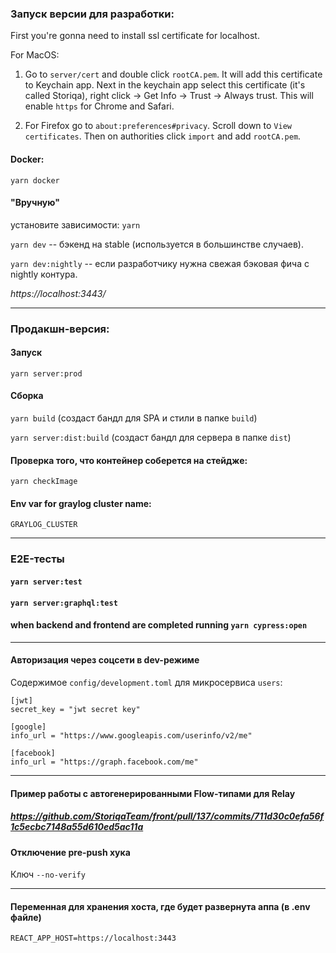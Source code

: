### Запуск версии для разработки:

First you're gonna need to install ssl certificate for localhost.

For MacOS:

1.  Go to `server/cert` and double click `rootCA.pem`. It will add this certificate to Keychain app. Next in the keychain app select this certificate (it's called Storiqa), right click -> Get Info -> Trust -> Always trust. This will enable `https` for Chrome and Safari.

2.  For Firefox go to `about:preferences#privacy`. Scroll down to `View certificates`. Then on authorities click `import` and add `rootCA.pem`.

#### Docker:

`yarn docker`

#### "Вручную"

установите зависимости: `yarn`

`yarn dev` -- бэкенд на stable (используется в большинстве случаев).

`yarn dev:nightly` -- если разработчику нужна свежая бэковая фича с nightly контура.

_https://localhost:3443/_

---

### Продакшн-версия:

#### Запуск

`yarn server:prod`

#### Сборка

`yarn build` (создаст бандл для SPA и стили в папке `build`)

`yarn server:dist:build` (создаст бандл для сервера в папке `dist`)

#### Проверка того, что контейнер соберется на стейдже:

`yarn checkImage`

#### Env var for graylog cluster name:

`GRAYLOG_CLUSTER`

---

### E2E-тесты

#### `yarn server:test`

#### `yarn server:graphql:test`

#### when backend and frontend are completed running `yarn cypress:open`

---

#### Авторизация через соцсети в dev-режиме

Содержимое `config/development.toml` для микросервиса `users`:

```
[jwt]
secret_key = "jwt secret key"

[google]
info_url = "https://www.googleapis.com/userinfo/v2/me"

[facebook]
info_url = "https://graph.facebook.com/me"
```

---

#### Пример работы с автогенерированными Flow-типами для Relay

##### https://github.com/StoriqaTeam/front/pull/137/commits/711d30c0efa56f1c5ecbc7148a55d610ed5ac11a

#### Отключение pre-push хука

Ключ `--no-verify`

---

#### Переменная для хранения хоста, где будет развернута аппа (в .env файле)

`REACT_APP_HOST=https://localhost:3443`
